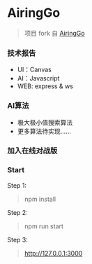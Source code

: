 # AiringGo

> 项目 fork 自 [AiringGo](https://github.com/airingursb/AiringGo)

### 技术报告
- UI：Canvas
- AI：Javascript
- WEB: express & ws

### AI算法
- 极大极小值搜索算法
- 更多算法待实现……

### 加入在线对战版

### Start
Step 1:
> npm install

Step 2:
> npm run start

Step 3:
> http://127.0.0.1:3000
